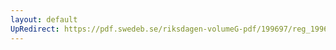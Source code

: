 ```yaml
---
layout: default
UpRedirect: https://pdf.swedeb.se/riksdagen-volumeG-pdf/199697/reg_199697/reg_199697_0371.pdf
---
```

